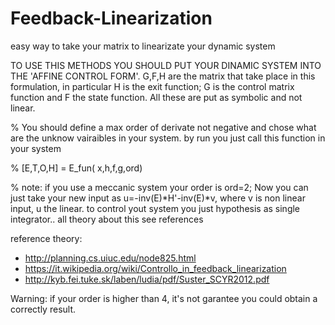 # Feedback-Linearization
easy way to take your matrix to linearizate your dynamic system

TO USE THIS METHODS YOU SHOULD PUT YOUR DINAMIC SYSTEM INTO THE 'AFFINE CONTROL FORM'.
G,F,H are the matrix that take place in this formulation, in particular H is the exit function; 
G is the control matrix function and F the state function.
All these are put as symbolic and not linear.

% You should define a max order of derivate not negative and chose what are the unknow vairaibles in your system. 
by run you just call this function in your system

% [E,T,O,H] = E_fun( x,h,f,g,ord)

% note: if you use a meccanic system your order is ord=2;
Now you can just take your new input as u=-inv(E)*H'-inv(E)*v,
where v is non linear input, u the linear. to control yout system you just hypothesis as single integrator..
all theory about this see references

reference theory: 
* http://planning.cs.uiuc.edu/node825.html
* https://it.wikipedia.org/wiki/Controllo_in_feedback_linearization
* http://kyb.fei.tuke.sk/laben/ludia/pdf/Suster_SCYR2012.pdf

Warning: if your order is higher than 4, it's not garantee you could obtain a correctly result.
